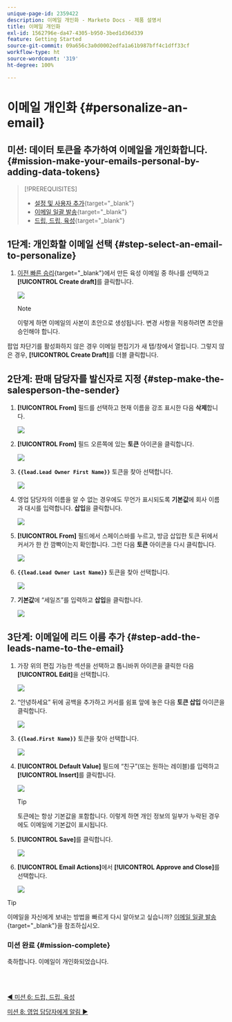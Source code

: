 ```yaml
---
unique-page-id: 2359422
description: 이메일 개인화 - Marketo Docs - 제품 설명서
title: 이메일 개인화
exl-id: 1562796e-da47-4305-b950-3bed1d36d339
feature: Getting Started
source-git-commit: 09a656c3a0d0002edfa1a61b987bff4c1dff33cf
workflow-type: ht
source-wordcount: '319'
ht-degree: 100%

---
```


# 이메일 개인화 {#personalize-an-email}

## 미션: 데이터 토큰을 추가하여 이메일을 개인화합니다. {#mission-make-your-emails-personal-by-adding-data-tokens}

>[!PREREQUISITES]
>
>* [설정 및 사용자 추가](/help/marketo/getting-started/quick-wins/get-set-up-and-add-a-person.md){target="_blank"}
>* [이메일 일괄 발송](/help/marketo/getting-started/quick-wins/send-an-email.md){target="_blank"}
>* [드립, 드립, 육성](/help/marketo/getting-started/quick-wins/drip-drip-nurture.md){target="_blank"}

## 1단계: 개인화할 이메일 선택 {#step-select-an-email-to-personalize}

1. [이전 빠른 승리](/help/marketo/getting-started/quick-wins/drip-drip-nurture.md){target="_blank"}에서 만든 육성 이메일 중 하나를 선택하고 **[!UICONTROL Create draft]**&#x200B;를 클릭합니다.

   ![](assets/personalize-an-email-1.png)

   >[!NOTE]
   >
   >이렇게 하면 이메일의 사본이 초안으로 생성됩니다. 변경 사항을 적용하려면 초안을 승인해야 합니다.

팝업 차단기를 활성화하지 않은 경우 이메일 편집기가 새 탭/창에서 열립니다. 그렇지 않은 경우, **[!UICONTROL Create Draft]**&#x200B;를 더블 클릭합니다.

## 2단계: 판매 담당자를 발신자로 지정 {#step-make-the-salesperson-the-sender}

1. **[!UICONTROL From]** 필드를 선택하고 현재 이름을 강조 표시한 다음 **삭제**&#x200B;합니다.

   ![](assets/personalize-an-email-2.png)

1. **[!UICONTROL From]** 필드 오른쪽에 있는 **토큰** 아이콘을 클릭합니다.

   ![](assets/personalize-an-email-3.png)

1. **`{{lead.Lead Owner First Name}}`** 토큰을 찾아 선택합니다.

   ![](assets/personalize-an-email-4.png)

1. 영업 담당자의 이름을 알 수 없는 경우에도 무언가 표시되도록 **기본값**&#x200B;에 회사 이름과 대시를 입력합니다. **삽입**&#x200B;을 클릭합니다.

   ![](assets/personalize-an-email-5.png)

1. **[!UICONTROL From]** 필드에서 스페이스바를 누르고, 방금 삽입한 토큰 뒤에서 커서가 한 칸 깜빡이는지 확인합니다. 그런 다음 **토큰** 아이콘을 다시 클릭합니다.

   ![](assets/personalize-an-email-6.png)

1. **`{{lead.Lead Owner Last Name}}`** 토큰을 찾아 선택합니다.

   ![](assets/personalize-an-email-7.png)

1. **기본값**&#x200B;에 “세일즈”를 입력하고 **삽입**&#x200B;을 클릭합니다.

   ![](assets/personalize-an-email-8.png)

## 3단계: 이메일에 리드 이름 추가 {#step-add-the-leads-name-to-the-email}

1. 가장 위의 편집 가능한 섹션을 선택하고 톱니바퀴 아이콘을 클릭한 다음 **[!UICONTROL Edit]**&#x200B;을 선택합니다.

   ![](assets/personalize-an-email-9.png)

1. “안녕하세요” 뒤에 공백을 추가하고 커서를 쉼표 앞에 놓은 다음 **토큰 삽입** 아이콘을 클릭합니다.

   ![](assets/personalize-an-email-10.png)

1. **`{{lead.First Name}}`** 토큰을 찾아 선택합니다.

   ![](assets/personalize-an-email-11.png)

1. **[!UICONTROL Default Value]** 필드에 “친구”(또는 원하는 레이블)를 입력하고 **[!UICONTROL Insert]**&#x200B;를 클릭합니다.

   ![](assets/personalize-an-email-12.png)

   >[!TIP]
   >
   >토큰에는 항상 기본값을 포함합니다. 이렇게 하면 개인 정보의 일부가 누락된 경우에도 이메일에 기본값이 표시됩니다.

1. **[!UICONTROL Save]**&#x200B;를 클릭합니다.

   ![](assets/personalize-an-email-13.png)

1. **[!UICONTROL Email Actions]**&#x200B;에서 **[!UICONTROL Approve and Close]**&#x200B;를 선택합니다.

   ![](assets/personalize-an-email-14.png)

>[!TIP]
>
>이메일을 자신에게 보내는 방법을 빠르게 다시 알아보고 싶습니까? [이메일 일괄 발송](/help/marketo/getting-started/quick-wins/send-an-email.md){target="_blank"}을 참조하십시오.

### 미션 완료 {#mission-complete}

축하합니다. 이메일이 개인화되었습니다.

<br> 

[◄ 미션 6: 드립, 드립, 육성](/help/marketo/getting-started/quick-wins/drip-drip-nurture.md)

[미션 8: 영업 담당자에게 알림 ►](/help/marketo/getting-started/quick-wins/alert-the-sales-rep.md)
